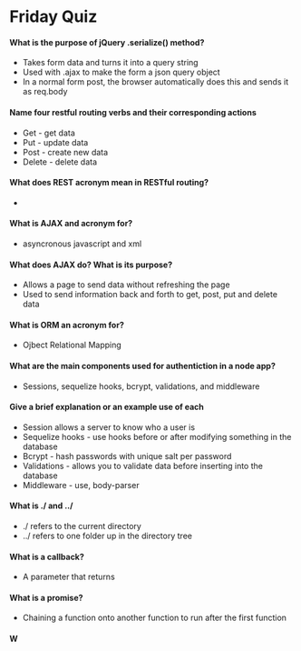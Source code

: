 # Friday Quiz

#### What is the purpose of jQuery .serialize() method?
- Takes form data and turns it into a query string
- Used with .ajax to make the form a json query object
- In a normal form post, the browser automatically does this and sends it as req.body

#### Name four restful routing verbs and their corresponding actions
- Get - get data
- Put - update data
- Post - create new data
- Delete - delete data

#### What does REST acronym mean in RESTful routing?
-

#### What is AJAX and acronym for?
- asyncronous javascript and xml

#### What does AJAX do? What is its purpose?
- Allows a page to send data without refreshing the page
- Used to send information back and forth to get, post, put and delete data

#### What is ORM an acronym for?
- Ojbect Relational Mapping

#### What are the main components used for authentiction in a node app?
- Sessions, sequelize hooks, bcrypt, validations, and middleware

#### Give a brief explanation or an example use of each
- Session allows a server to know who a user is
- Sequelize hooks - use hooks before or after modifying something in the database
- Bcrypt - hash passwords with unique salt per password
- Validations - allows you to validate data before inserting into the database
- Middleware - use, body-parser

#### What is ./ and ../
- ./ refers to the current directory
- ../ refers to one folder up in the directory tree

#### What is a callback?
- A parameter that returns

#### What is a promise?
- Chaining a function onto another function to run after the first function

#### W
